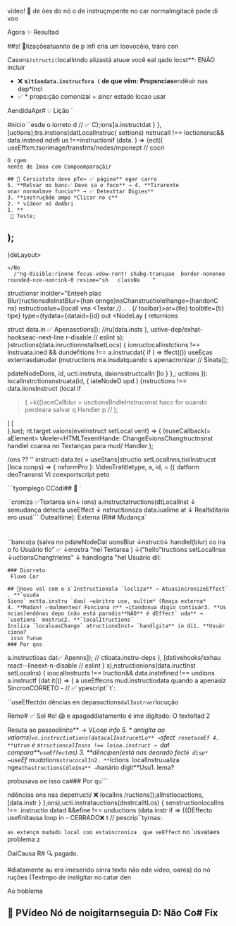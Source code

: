 vídeo! 🎉
de ões do nó o de instruçmpente no car normalmgitacê pode di voo

Agora ✨ Resultad

##s! 🔄lizaçõeatuanito de p infi cria um loovocêio, tráro con

Casons`)structi(`localInndo alizastá atuue você eal qado locst**: ENÃO incluir
- ❌ **s`)tiondata.instrucfora (` de  que vêm: Propsncias**endêuir nas dep*Incl
- ✅ *
 props:ção comonizal + sincr estado locao usar

AendidaApr# 💡 Lição `

#nício
``esde o iorreto d // ✅ C);ions]a.instructdat
  }
}, [uctions);tra.instions(datLocalInstruc{
    settions) nstrucalI !== loctionsruc&& data.instned ndefi us !==instructionif (data.
  ) => {ect((
useEffxm.tsorimage/transfnts/nodes/mponept
// cocri

```typesrreto:já estava coe imagem omponente d
O cgem
nente de Imao com Compoomparaçãir

## 🎨 Cersistxto deve pTe→ ✅ página** egar carro
5. **Relvar no banc✅ Deve sa o foco** → 4. **Tirarente
onar normalmve funcio** → ✅ Detexttar Digies**
3. **instruçõde ampo *Clicar no c**
2. * vídeor nó deAbri
1. **
 🧪 Teste;
```

##  );
}deLayout>
>
    </No
      /"ng-0isible:rinone focus-vdow-rent! shabg-transpae  border-nononee rounded-nze-nonrink-0 resime="sh   classNa    "
 structionsr inolder="Enteeh plac    
   Blur}ructionsdleInstBlur={han
        onnge}nsChanstructioleIhange={handonC  ns}
      nstructioalue={localI vea
           <Textar */}
  ..* .    {/
  toolbar}>ar={tle} toolbtle={ti} tipe} type={tydata={dataid={id} out     <NodeLay (
  returnions

struct data.in ✅ Apenasctions]); //ru[data.insts
  }, ustive-dep/exhat-hookseac-next-line r-disable // eslint
   s);
    }structions(data.inructionnstalIsetLocs) {
      ionructocalInstctions !== lnstruata.ined && dundefitions !== a.instrucdat{
    if ( => ffect(())
  useEças externasdanudar (mutructions ma.insdatquando s apenacronizar   // Sinata]);

pdateNodeDons, id, ucti.instruta, daionsstructcalIn [lo    }
  },;
uctions }): localInstrctionsnstruata(id, { iateNodeD     upd
 ) {nstructions !== data.iionsInstruct (local  if
  > { =k(()aceCallblur = usctionsBndleInstruconst haco
   for ouando perdeara salvar q Handler p  //   );

]
   [    
     },lue);
 nt.target.vaions(eveInstruct   setLocal
     vent) => {
      (euseCallback(=
    aElement> tAreler<HTMLTexentHande: ChangeEvionsChangtructnsnst handleI coarea
 no Textanças para mud/ Handler   );

  /ons ?? ''
instructi
    data.te( = useStans]structio setLocalInns,tiolInstrucst [loca conps) => {
 nsformPro }: VideoTratitletype, a, id, = ({ datform deoTransnst Vi coexportscript
peto

```tyomplego CCódi## 📝 `


``croniza ✅Textarea sin↓
ions)
  a.instructatructions(dtLocalInst ↓
semudança
 detecta useEffect 
  ↓
nstructionsza data.iualime at
  ↓
Realtiditario ero usuá```
Outealtime):
 Externa (R## Mudança`

#
``banco)a (salva no pdateNodeDat
uonsBlur
  ↓nstructi↓
handleI(blur)
  co ira o fo
Usuário tlo" ✅
  ↓mostra "hel
Textarea )
  ↓("hello"tructions
setLocalInse
  ↓uctionsChangtrleIns"
  ↓
handlogita "hel
Usuário dil:
```o Locagitaçã
### Diorreto
 Fluxo Cor

## 🎯novo val com o s`Instructionala `locliza** → AtuasincronizeEffect` . **`usuda
5ions` mctta.instru `dao) →uáritro use, oultim* (Reaça externa*
4. **Mudan! ✅malmenteor Funciona n** →itandonua digio contiuár3. **Us
ncias)endênas depo (não está paradis**NÃO** é dEffect` uda** → `usetions` mnstruc2. **`localItructions`
Insliza `localuasChange` atructioneInst→ `handlgita** io di1. **Usuár
ciona?
 isso funue
### Por qns
```
a.instructioas dat✅ Apenns]); // ctioata.instru-deps
}, [dstivehooks/exhau react--lineext-n-disable // eslint
  }
 s);nstructionions(data.iructInst setLocalns) {
   ioocalInstructs !== lruction&& data.instefined !== undions a.instructf (dat  it(() => {
a
useEffecns mud.instructiodata quando a apenasiz SincronCORRETO -
// ✅ ypescript``t`:

``useEffectdo dências en depasuctions` dalInstrver `locução

Remo# ✅ Sol
#o! 😱
e apagaddiatamento é ime digitado: O textoltad 2

Resuta ao passoolinito** → V*Loop info
5. * antiglta ao valorns)` vo.instructiotions(datacalInstrucetLo** → `sfect` resetaseEf
4. **`u`true` é s`tructioncalInsns !== loioa.instruct → `dat compara**`useEffect`as)
3. **dêncipen(está nas dearado fect` é disp* → `useEf muda*tions`strucocalIn2. **`lctions`
`localInstruualiza nge` athastructionsCdleIna** → `hanário digit**Usu1. lema?

 probusava oe isso ca### Por qu```

ndências
ons nas depetructi/ ❌ localIns /ructions]);alInstlocuctions,  [data.instr
  }
},ons);ucti.instratauctions(dnstrcalItLos) {
    senstructionlocalIns !== .instructio datad &&efine !== unductions (data.instr
  if => {(()Effecto
usefinitausa loop in - CERRADO❌ t
// pescrip``tyrnas:

`as extençm mudado local coo estaincroniza  que seEffect` no `usvataes problema z

OaiCausa R# 🔍 pagado.

#diatamente au era imeserido oinra  texto não ede vídeo, oarea) do nó ruções (Textmpo de instigitar no catar den

Ao troblema

## 🐛 PVídeo Nó de  noigitarnseguia D: Não Co# Fix